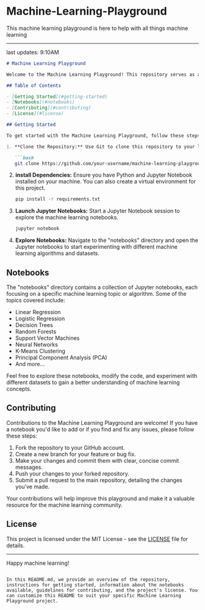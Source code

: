 # Machine-Learning-Playground
This machine learning playground is here to help with all things machine learning
_________________________________________________
last updates: 9:10AM
```markdown
# Machine Learning Playground

Welcome to the Machine Learning Playground! This repository serves as a playground for exploring various machine learning algorithms and techniques using Python and Jupyter Notebooks. Whether you're a beginner looking to learn about machine learning or an experienced practitioner wanting to experiment with different models, this repository has something for you!

## Table of Contents

- [Getting Started](#getting-started)
- [Notebooks](#notebooks)
- [Contributing](#contributing)
- [License](#license)

## Getting Started

To get started with the Machine Learning Playground, follow these steps:

1. **Clone the Repository:** Use Git to clone this repository to your local machine.

   ```bash
   git clone https://github.com/your-username/machine-learning-playground.git
   ```

2. **install Dependencies:** Ensure you have Python and Jupyter Notebook installed on your machine. You can also create a virtual environment for this project.

   ```bash
   pip install -r requirements.txt
   ```

3. **Launch Jupyter Notebooks:** Start a Jupyter Notebook session to explore the machine learning notebooks.

   ```bash
   jupyter notebook
   ```

4. **Explore Notebooks:** Navigate to the "notebooks" directory and open the Jupyter notebooks to start experimenting with different machine learning algorithms and datasets.

## Notebooks

The "notebooks" directory contains a collection of Jupyter notebooks, each focusing on a specific machine learning topic or algorithm. Some of the topics covered include:

- Linear Regression
- Logistic Regression
- Decision Trees
- Random Forests
- Support Vector Machines
- Neural Networks
- K-Means Clustering
- Principal Component Analysis (PCA)
- And more...

Feel free to explore these notebooks, modify the code, and experiment with different datasets to gain a better understanding of machine learning concepts.

## Contributing

Contributions to the Machine Learning Playground are welcome! If you have a notebook you'd like to add or if you find and fix any issues, please follow these steps:

1. Fork the repository to your GitHub account.
2. Create a new branch for your feature or bug fix.
3. Make your changes and commit them with clear, concise commit messages.
4. Push your changes to your forked repository.
5. Submit a pull request to the main repository, detailing the changes you've made.

Your contributions will help improve this playground and make it a valuable resource for the machine learning community.

## License

This project is licensed under the MIT License - see the [LICENSE](LICENSE) file for details.

---

Happy machine learning!
```

In this README.md, we provide an overview of the repository, instructions for getting started, information about the notebooks available, guidelines for contributing, and the project's license. You can customize this README to suit your specific Machine Learning Playground project.
